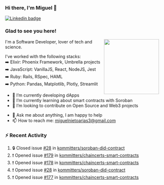 ### Hi there, I'm Miguel 👋

<a href="https://linkedin.com/in/miguelnietoa/" target="_blank" rel="noopener noreferrer">
  <img src="https://img.shields.io/badge/-LinkedIn-0e76a8?style=flat-square&logo=Linkedin&logoColor=white" alt="Linkedin badge">
</a>
<!-- [![Website Badge](https://img.shields.io/badge/Website-3b5998?style=flat-square&logo=google-chrome&logoColor=white)](#notavailablenow#) 

<img src="https://i.imgur.com/tbrLrt5.gif" width=400 alt="Coding GIF" align="right"/>
-->


### Glad to see you here!
<a href="https://github.com/miguelnietoa"><img src="https://github-readme-stats-git-masterrstaa-rickstaa.vercel.app/api?username=miguelnietoa&show_icons=true&hide_border=true&count_private=true&include_all_commits=true&theme=tokyonight" height="180em" align="right"/></a>
I'm a Software Developer, lover of tech and science. 

I've worked with the following stacks:\
➡️ Elixir: Phoenix Framework, Umbrella projects\
➡️ JavaScript: VanillaJS, React, NodeJS, Jest\
➡️ Ruby: Rails, RSpec, HAML\
➡️ Python: Pandas, Matplotlib, Plotly, Streamlit

- 🔭 I’m currently developing dApps
- 🌱 I’m currently learning about smart contracts with Soroban
- 👯 I’m looking to contribute on Open Source and Web3 projects
<!-- 
- 😄 I just finished a Machine Learning course! 
- 🤔 I’m looking for help with ...
-->
- 💬 Ask me about anything, I am happy to help
- 📫 How to reach me: miguelnietoarias3@gmail.com


### ⚡ Recent Activity

<!--START_SECTION:activity-->
1. 🔒 Closed issue [#28](https://github.com/kommitters/soroban-did-contract/issues/28) in [kommitters/soroban-did-contract](https://github.com/kommitters/soroban-did-contract)
2. ❗ Opened issue [#179](https://github.com/kommitters/chaincerts-smart-contracts/issues/179) in [kommitters/chaincerts-smart-contracts](https://github.com/kommitters/chaincerts-smart-contracts)
3. ❗ Opened issue [#178](https://github.com/kommitters/chaincerts-smart-contracts/issues/178) in [kommitters/chaincerts-smart-contracts](https://github.com/kommitters/chaincerts-smart-contracts)
4. ❗ Opened issue [#28](https://github.com/kommitters/soroban-did-contract/issues/28) in [kommitters/soroban-did-contract](https://github.com/kommitters/soroban-did-contract)
5. ❗ Opened issue [#177](https://github.com/kommitters/chaincerts-smart-contracts/issues/177) in [kommitters/chaincerts-smart-contracts](https://github.com/kommitters/chaincerts-smart-contracts)
<!--END_SECTION:activity-->
